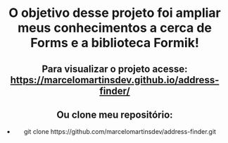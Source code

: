 
# <center> O objetivo desse projeto foi ampliar meus conhecimentos a cerca de Forms e a biblioteca Formik! </center>



## <center> Para visualizar o projeto acesse: https://marcelomartinsdev.github.io/address-finder/ </center>




## <center> Ou clone meu repositório: </center>

* <center> git clone https://github.com/marcelomartinsdev/address-finder.git </center>